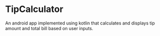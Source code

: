 # TipCalculator

An android app implemented using kotlin that calculates and displays tip amount and total bill based on user inputs.
